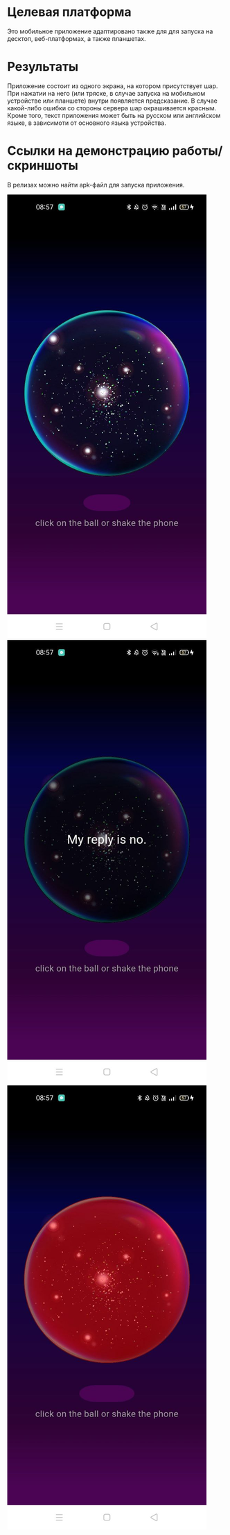 # Целевая платформа

Это мобильное приложение адаптировано также для для запуска на десктоп, веб-платформах, а также планшетах.

# Результаты

Приложение состоит из одного экрана, на котором присутствует шар. При нажатии на него (или тряске, в случае запуска на мобильном устройстве или планшете) внутри появляется предсказание. В случае какой-либо ошибки со стороны сервера шар окрашивается красным. Кроме того, текст приложения может быть на русском или английском языке, в зависимоти от основного языка устройства.

# Ссылки на демонстрацию работы/скриншоты

В релизах можно найти apk-файл для запуска приложения.

![ScreenShot](/docs/assets/screen_1.jpg)
![ScreenShot](/docs/assets/screen_2.jpg)
![ScreenShot](/docs/assets/screen_3.jpg)


